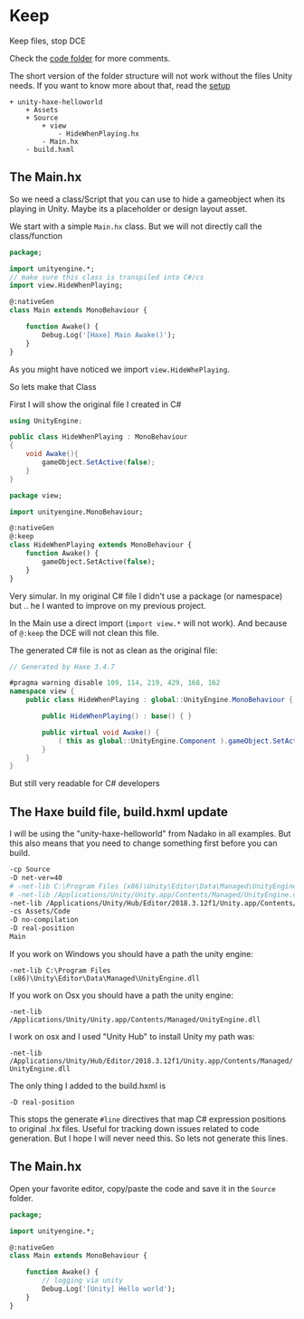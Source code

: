 # Keep

Keep files, stop DCE

Check the [code folder](https://github.com/MatthijsKamstra/haxeunity/tree/master/06keep/code) for more comments.


The short version of the folder structure will not work without the files Unity needs.
If you want to know more about that, read the [setup](../00setup/example.md)

```
+ unity-haxe-helloworld
	+ Assets
	+ Source
		+ view
			- HideWhenPlaying.hx
		- Main.hx
	- build.hxml
```



## The Main.hx

So we need a class/Script that you can use to hide a gameobject when its playing in Unity. Maybe its a placeholder or design layout asset.

We start with a simple `Main.hx` class. But we will not directly call the class/function

```haxe
package;

import unityengine.*;
// make sure this class is transpiled into C#/cs
import view.HideWhenPlaying;

@:nativeGen
class Main extends MonoBehaviour {

	function Awake() {
		Debug.Log('[Haxe] Main Awake()');
	}
}
```


As you might have noticed we import `view.HideWhePlaying`.

So lets make that Class

First I will show the original file I created in C#

```cs
using UnityEngine;

public class HideWhenPlaying : MonoBehaviour
{
    void Awake(){
        gameObject.SetActive(false);
    }
}
```


```haxe
package view;

import unityengine.MonoBehaviour;

@:nativeGen
@:keep
class HideWhenPlaying extends MonoBehaviour {
	function Awake() {
		gameObject.SetActive(false);
	}
}
```


Very simular. In my original C# file I didn't use a package (or namespace) but .. he I wanted to improve on my previous project.

In the Main use a direct import (`import view.*` will not work). And because of `@:keep` the DCE will not clean this file.

The generated C# file is not as clean as the original file:

```cs
// Generated by Haxe 3.4.7

#pragma warning disable 109, 114, 219, 429, 168, 162
namespace view {
	public class HideWhenPlaying : global::UnityEngine.MonoBehaviour {

		public HideWhenPlaying() : base() { }

		public virtual void Awake() {
			( this as global::UnityEngine.Component ).gameObject.SetActive(((bool) (false) ));
		}
	}
}
```

But still very readable for C# developers



## The Haxe build file, build.hxml update

I will be using the "unity-haxe-helloworld" from Nadako in all examples. But this also means that you need to change something first before you can build.

```bash
-cp Source
-D net-ver=40
# -net-lib C:\Program Files (x86)\Unity\Editor\Data\Managed\UnityEngine.dll
# -net-lib /Applications/Unity/Unity.app/Contents/Managed/UnityEngine.dll
-net-lib /Applications/Unity/Hub/Editor/2018.3.12f1/Unity.app/Contents/Managed/UnityEngine.dll
-cs Assets/Code
-D no-compilation
-D real-position
Main
```

If you work on Windows you should have a path the unity engine:

`-net-lib C:\Program Files (x86)\Unity\Editor\Data\Managed\UnityEngine.dll`

If you work on Osx you should have a path the unity engine:

`-net-lib /Applications/Unity/Unity.app/Contents/Managed/UnityEngine.dll`

I work on osx and I used "Unity Hub" to install Unity my path was:

`-net-lib /Applications/Unity/Hub/Editor/2018.3.12f1/Unity.app/Contents/Managed/UnityEngine.dll`

The only thing I added to the build.hxml is

```
-D real-position
```

This stops the generate `#line` directives that map C# expression positions to original .hx files. Useful for tracking down issues related to code generation. But I hope I will never need this. So lets not generate this lines.



## The Main.hx

Open your favorite editor, copy/paste the code and save it in the `Source` folder.

```haxe
package;

import unityengine.*;

@:nativeGen
class Main extends MonoBehaviour {

	function Awake() {
		// logging via unity
		Debug.Log('[Unity] Hello world');
	}
}

```



